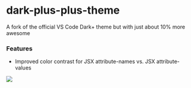 # dark-plus-plus-theme
A fork of the official VS Code Dark+ theme but with just about 10% more awesome

### Features

- Improved color contrast for JSX attribute-names vs. JSX attribute-values

![](https://raw.githubusercontent.com/drywolf/dark-plus-plus-theme/master/img/jsx-attribute-name.png)

